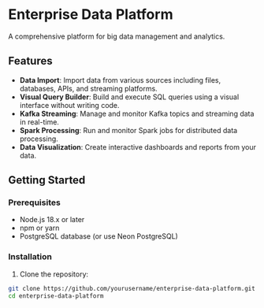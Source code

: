 # Enterprise Data Platform

A comprehensive platform for big data management and analytics.

## Features

- **Data Import**: Import data from various sources including files, databases, APIs, and streaming platforms.
- **Visual Query Builder**: Build and execute SQL queries using a visual interface without writing code.
- **Kafka Streaming**: Manage and monitor Kafka topics and streaming data in real-time.
- **Spark Processing**: Run and monitor Spark jobs for distributed data processing.
- **Data Visualization**: Create interactive dashboards and reports from your data.

## Getting Started

### Prerequisites

- Node.js 18.x or later
- npm or yarn
- PostgreSQL database (or use Neon PostgreSQL)

### Installation

1. Clone the repository:

```bash
git clone https://github.com/yourusername/enterprise-data-platform.git
cd enterprise-data-platform

